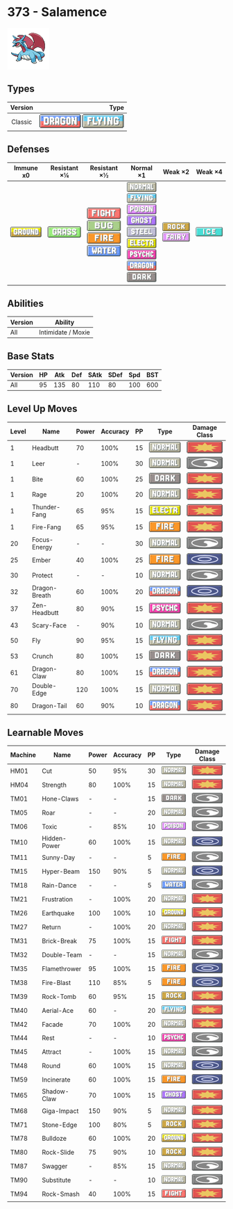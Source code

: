 # 373 - Salamence

![salamence](../img/pokemon/373.png)

## Types

| Version | Type                                                                  |
| :-----: | --------------------------------------------------------------------: |
| Classic | ![dragon](../img/types/dragon.png) ![flying](../img/types/flying.png) |

## Defenses

| Immune x0                          | Resistant ×¼                     | Resistant ×½                                                                                                                                    | Normal ×1                                                                                                                                                                                                                                                                                                                                                | Weak ×2                                                             | Weak ×4                      |
| ---------------------------------- | -------------------------------- | ----------------------------------------------------------------------------------------------------------------------------------------------- | -------------------------------------------------------------------------------------------------------------------------------------------------------------------------------------------------------------------------------------------------------------------------------------------------------------------------------------------------------- | ------------------------------------------------------------------- | ---------------------------- |
| ![ground](../img/types/ground.png) | ![grass](../img/types/grass.png) | ![fighting](../img/types/fighting.png)<br/>![bug](../img/types/bug.png)<br/>![fire](../img/types/fire.png)<br/>![water](../img/types/water.png) | ![normal](../img/types/normal.png)<br/>![flying](../img/types/flying.png)<br/>![poison](../img/types/poison.png)<br/>![ghost](../img/types/ghost.png)<br/>![steel](../img/types/steel.png)<br/>![electric](../img/types/electric.png)<br/>![psychic](../img/types/psychic.png)<br/>![dragon](../img/types/dragon.png)<br/>![dark](../img/types/dark.png) | ![rock](../img/types/rock.png)<br/>![fairy](../img/types/fairy.png) | ![ice](../img/types/ice.png) |

## Abilities

| Version | Ability            |
| ------- | ------------------ |
| All     | Intimidate / Moxie |

## Base Stats

| Version | HP | Atk | Def | SAtk | SDef | Spd | BST |
| ------- | -- | --- | --- | ---- | ---- | --- | --- |
| All     | 95 | 135 | 80  | 110  | 80   | 100 | 600 |

## Level Up Moves

| Level | Name          | Power | Accuracy | PP | Type                                   | Damage Class                           |
| ----- | ------------- | ----- | -------- | -- | -------------------------------------- | -------------------------------------- |
| 1     | Headbutt      | 70    | 100%     | 15 | ![normal](../img/types/normal.png)     | ![physical](../img/types/physical.png) |
| 1     | Leer          | -     | 100%     | 30 | ![normal](../img/types/normal.png)     | ![status](../img/types/status.png)     |
| 1     | Bite          | 60    | 100%     | 25 | ![dark](../img/types/dark.png)         | ![physical](../img/types/physical.png) |
| 1     | Rage          | 20    | 100%     | 20 | ![normal](../img/types/normal.png)     | ![physical](../img/types/physical.png) |
| 1     | Thunder-Fang  | 65    | 95%      | 15 | ![electric](../img/types/electric.png) | ![physical](../img/types/physical.png) |
| 1     | Fire-Fang     | 65    | 95%      | 15 | ![fire](../img/types/fire.png)         | ![physical](../img/types/physical.png) |
| 20    | Focus-Energy  | -     | -        | 30 | ![normal](../img/types/normal.png)     | ![status](../img/types/status.png)     |
| 25    | Ember         | 40    | 100%     | 25 | ![fire](../img/types/fire.png)         | ![special](../img/types/special.png)   |
| 30    | Protect       | -     | -        | 10 | ![normal](../img/types/normal.png)     | ![status](../img/types/status.png)     |
| 32    | Dragon-Breath | 60    | 100%     | 20 | ![dragon](../img/types/dragon.png)     | ![special](../img/types/special.png)   |
| 37    | Zen-Headbutt  | 80    | 90%      | 15 | ![psychic](../img/types/psychic.png)   | ![physical](../img/types/physical.png) |
| 43    | Scary-Face    | -     | 90%      | 10 | ![normal](../img/types/normal.png)     | ![status](../img/types/status.png)     |
| 50    | Fly           | 90    | 95%      | 15 | ![flying](../img/types/flying.png)     | ![physical](../img/types/physical.png) |
| 53    | Crunch        | 80    | 100%     | 15 | ![dark](../img/types/dark.png)         | ![physical](../img/types/physical.png) |
| 61    | Dragon-Claw   | 80    | 100%     | 15 | ![dragon](../img/types/dragon.png)     | ![physical](../img/types/physical.png) |
| 70    | Double-Edge   | 120   | 100%     | 15 | ![normal](../img/types/normal.png)     | ![physical](../img/types/physical.png) |
| 80    | Dragon-Tail   | 60    | 90%      | 10 | ![dragon](../img/types/dragon.png)     | ![physical](../img/types/physical.png) |

## Learnable Moves

| Machine | Name         | Power | Accuracy | PP | Type                                   | Damage Class                           |
| ------- | ------------ | ----- | -------- | -- | -------------------------------------- | -------------------------------------- |
| HM01    | Cut          | 50    | 95%      | 30 | ![normal](../img/types/normal.png)     | ![physical](../img/types/physical.png) |
| HM04    | Strength     | 80    | 100%     | 15 | ![normal](../img/types/normal.png)     | ![physical](../img/types/physical.png) |
| TM01    | Hone-Claws   | -     | -        | 15 | ![dark](../img/types/dark.png)         | ![status](../img/types/status.png)     |
| TM05    | Roar         | -     | -        | 20 | ![normal](../img/types/normal.png)     | ![status](../img/types/status.png)     |
| TM06    | Toxic        | -     | 85%      | 10 | ![poison](../img/types/poison.png)     | ![status](../img/types/status.png)     |
| TM10    | Hidden-Power | 60    | 100%     | 15 | ![normal](../img/types/normal.png)     | ![special](../img/types/special.png)   |
| TM11    | Sunny-Day    | -     | -        | 5  | ![fire](../img/types/fire.png)         | ![status](../img/types/status.png)     |
| TM15    | Hyper-Beam   | 150   | 90%      | 5  | ![normal](../img/types/normal.png)     | ![special](../img/types/special.png)   |
| TM18    | Rain-Dance   | -     | -        | 5  | ![water](../img/types/water.png)       | ![status](../img/types/status.png)     |
| TM21    | Frustration  | -     | 100%     | 20 | ![normal](../img/types/normal.png)     | ![physical](../img/types/physical.png) |
| TM26    | Earthquake   | 100   | 100%     | 10 | ![ground](../img/types/ground.png)     | ![physical](../img/types/physical.png) |
| TM27    | Return       | -     | 100%     | 20 | ![normal](../img/types/normal.png)     | ![physical](../img/types/physical.png) |
| TM31    | Brick-Break  | 75    | 100%     | 15 | ![fighting](../img/types/fighting.png) | ![physical](../img/types/physical.png) |
| TM32    | Double-Team  | -     | -        | 15 | ![normal](../img/types/normal.png)     | ![status](../img/types/status.png)     |
| TM35    | Flamethrower | 95    | 100%     | 15 | ![fire](../img/types/fire.png)         | ![special](../img/types/special.png)   |
| TM38    | Fire-Blast   | 110   | 85%      | 5  | ![fire](../img/types/fire.png)         | ![special](../img/types/special.png)   |
| TM39    | Rock-Tomb    | 60    | 95%      | 15 | ![rock](../img/types/rock.png)         | ![physical](../img/types/physical.png) |
| TM40    | Aerial-Ace   | 60    | -        | 20 | ![flying](../img/types/flying.png)     | ![physical](../img/types/physical.png) |
| TM42    | Facade       | 70    | 100%     | 20 | ![normal](../img/types/normal.png)     | ![physical](../img/types/physical.png) |
| TM44    | Rest         | -     | -        | 10 | ![psychic](../img/types/psychic.png)   | ![status](../img/types/status.png)     |
| TM45    | Attract      | -     | 100%     | 15 | ![normal](../img/types/normal.png)     | ![status](../img/types/status.png)     |
| TM48    | Round        | 60    | 100%     | 15 | ![normal](../img/types/normal.png)     | ![special](../img/types/special.png)   |
| TM59    | Incinerate   | 60    | 100%     | 15 | ![fire](../img/types/fire.png)         | ![special](../img/types/special.png)   |
| TM65    | Shadow-Claw  | 70    | 100%     | 15 | ![ghost](../img/types/ghost.png)       | ![physical](../img/types/physical.png) |
| TM68    | Giga-Impact  | 150   | 90%      | 5  | ![normal](../img/types/normal.png)     | ![physical](../img/types/physical.png) |
| TM71    | Stone-Edge   | 100   | 80%      | 5  | ![rock](../img/types/rock.png)         | ![physical](../img/types/physical.png) |
| TM78    | Bulldoze     | 60    | 100%     | 20 | ![ground](../img/types/ground.png)     | ![physical](../img/types/physical.png) |
| TM80    | Rock-Slide   | 75    | 90%      | 10 | ![rock](../img/types/rock.png)         | ![physical](../img/types/physical.png) |
| TM87    | Swagger      | -     | 85%      | 15 | ![normal](../img/types/normal.png)     | ![status](../img/types/status.png)     |
| TM90    | Substitute   | -     | -        | 10 | ![normal](../img/types/normal.png)     | ![status](../img/types/status.png)     |
| TM94    | Rock-Smash   | 40    | 100%     | 15 | ![fighting](../img/types/fighting.png) | ![physical](../img/types/physical.png) |